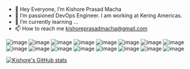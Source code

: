 - 👋 Hey Everyone, I’m Kishore Prasad Macha
- 👀 I’m passioned DevOps Engineer. I am working at Kering Americas.
- 🌱 I’m currently learning ...
- 📫 How to reach me kishoreprasadmacha@gmail.com


![image](https://github.com/Kishorepm01/Kishorepm01/assets/161185032/a12250e4-2eb9-4d1e-b7ea-493909fd46a8)
![image](https://github.com/Kishorepm01/Kishorepm01/assets/161185032/54ebb4e0-393e-4cf0-839b-1af91aa4f488)
![image](https://github.com/Kishorepm01/Kishorepm01/assets/161185032/ebd79419-00c3-4709-9374-317f7fa1aff0)
![image](https://github.com/Kishorepm01/Kishorepm01/assets/161185032/40756b85-6ecd-4f53-afe1-9a66857a13d3)
![image](https://github.com/Kishorepm01/Kishorepm01/assets/161185032/b31c7408-a448-4dca-a395-f6b11d3e03b4)
![image](https://github.com/Kishorepm01/Kishorepm01/assets/161185032/7388f16a-a11d-4f7f-b818-76ba29f74c44)
![image](https://github.com/Kishorepm01/Kishorepm01/assets/161185032/16fd95f2-59bb-4e17-a218-2c6643607e02)
![image](https://github.com/Kishorepm01/Kishorepm01/assets/161185032/91a0f185-72be-491e-9d97-1d0bf0794cbb)
![image](https://github.com/Kishorepm01/Kishorepm01/assets/161185032/89013186-8bcd-4f2a-ac18-ac0f71ccae9c)
![image](https://github.com/Kishorepm01/Kishorepm01/assets/161185032/719e83eb-3386-46dc-a9f5-a89514df06bc)
![image](https://github.com/Kishorepm01/Kishorepm01/assets/161185032/bc79c85b-61e0-4c7e-bdac-ba754ab852fb)
![image](https://github.com/Kishorepm01/Kishorepm01/assets/161185032/b9e4d553-5759-4269-b593-951f84a1a63a)
![image](https://github.com/Kishorepm01/Kishorepm01/assets/161185032/aedf8a2b-ab7c-4491-be19-baf3e40eac9f)
![image](https://github.com/Kishorepm01/Kishorepm01/assets/161185032/bc3212de-0721-4c37-b667-c6aea61f5e91)
![image](https://github.com/Kishorepm01/Kishorepm01/assets/161185032/2e4ab2e9-1fcc-49a6-98da-97ce5987483a)
![image](https://github.com/Kishorepm01/Kishorepm01/assets/161185032/f043775c-168c-436d-8d2d-ab2bc6d53a10)


[![Kishore's GitHub stats](https://github-readme-stats.vercel.app/api?username=kishorepr01)](https://github.com/anuraghazra/github-readme-stats&show_icons=true&theme=radical)
<!---
Kishorepm01/Kishorepm01 is a ✨ special ✨ repository because its `README.md` (this file) appears on your GitHub profile.
You can click the Preview link to take a look at your changes.
--->
          
